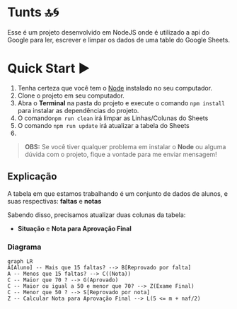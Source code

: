 # Tunts 🔝🌀
Esse é um projeto desenvolvido em NodeJS onde é utilizado a api do Google para ler, escrever e limpar os dados de uma table do Google Sheets.

# Quick Start ▶️

1. Tenha certeza que você tem o [Node](https://nodejs.org/en/) instalado no seu computador.
2. Clone o projeto em seu computador.
3. Abra o **Terminal**  na pasta do projeto e execute o comando `npm install ` para instalar as dependências do projeto.
4. O comando`npm run clean` irá limpar as Linhas/Colunas do Sheets
5. O comando `npm run update` irá atualizar a tabela do Sheets
6. 

> **OBS:** Se você tiver qualquer problema em instalar o **Node** ou alguma dúvida com o projeto, fique a vontade para me enviar mensagem!


## Explicação 
A tabela em que estamos trabalhando é um conjunto de dados de alunos, e suas respectivas: **faltas** e **notas**

Sabendo disso, precisamos atualizar duas colunas da tabela: 
* **Situação** e  **Nota para Aprovação Final** 



### Diagrama
```mermaid
graph LR
A[Aluno] -- Mais que 15 faltas? --> B[Reprovado por falta] 
A -- Menos que 15 faltas? --> C((Nota))
C -- Maior que 70 ? --> G(Aprovado)
C -- Maior ou igual a 50 e menor que 70? --> Z(Exame Final)
C -- Menor que 50 ? --> S[Reprovado por nota]
Z -- Calcular Nota para Aprovação Final --> L(5 <= m + naf/2)

```


